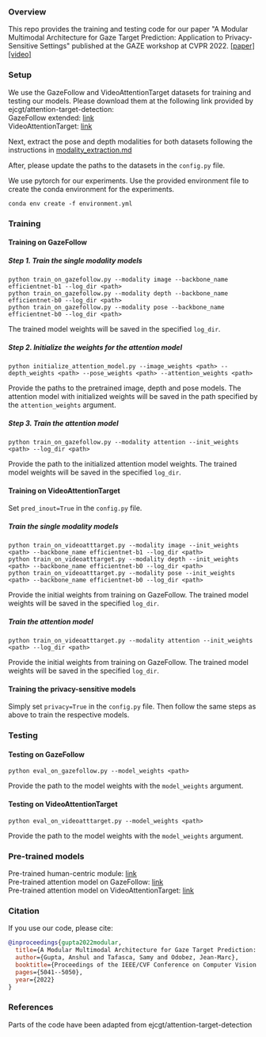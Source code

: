 ### Overview

This repo provides the training and testing code for our paper "A Modular Multimodal Architecture for Gaze Target Prediction: Application to Privacy-Sensitive Settings" published at the GAZE workshop at CVPR 2022.
[[paper]](https://openaccess.thecvf.com/content/CVPR2022W/GAZE/papers/Gupta_A_Modular_Multimodal_Architecture_for_Gaze_Target_Prediction_Application_to_CVPRW_2022_paper.pdf) [[video]](https://youtu.be/z-XSwLOpNzw)


### Setup

We use the GazeFollow and VideoAttentionTarget datasets for training and testing our models. Please download them at the following link provided by ejcgt/attention-target-detection: <br>
GazeFollow extended: [link](https://www.dropbox.com/s/3ejt9pm57ht2ed4/gazefollow_extended.zip?dl=0) <br>
VideoAttentionTarget: [link](https://www.dropbox.com/s/8ep3y1hd74wdjy5/videoattentiontarget.zip?dl=0)

Next, extract the pose and depth modalities for both datasets following the instructions in [modality_extraction.md](modality_extraction.md)

After, please update the paths to the datasets in the ```config.py``` file.

We use pytorch for our experiments. Use the provided environment file to create the conda environment for the experiments.
```
conda env create -f environment.yml
```


### Training

#### Training on GazeFollow
##### Step 1. Train the single modality models
```
python train_on_gazefollow.py --modality image --backbone_name efficientnet-b1 --log_dir <path>
python train_on_gazefollow.py --modality depth --backbone_name efficientnet-b0 --log_dir <path>
python train_on_gazefollow.py --modality pose --backbone_name efficientnet-b0 --log_dir <path>
```
The trained model weights will be saved in the specified ```log_dir```. 

##### Step 2. Initialize the weights for the attention model
```
python initialize_attention_model.py --image_weights <path> --depth_weights <path> --pose_weights <path> --attention_weights <path>
```
Provide the paths to the pretrained image, depth and pose models. The attention model with initialized weights will be saved in the path specified by the ```attention_weights``` argument.

##### Step 3. Train the attention model
```
python train_on_gazefollow.py --modality attention --init_weights <path> --log_dir <path>
```
Provide the path to the initialized attention model weights. The trained model weights will be saved in the specified ```log_dir```.


#### Training on VideoAttentionTarget

Set ```pred_inout=True``` in the ```config.py``` file.

##### Train the single modality models
```
python train_on_videoatttarget.py --modality image --init_weights <path> --backbone_name efficientnet-b1 --log_dir <path>
python train_on_videoatttarget.py --modality depth --init_weights <path> --backbone_name efficientnet-b0 --log_dir <path>
python train_on_videoatttarget.py --modality pose --init_weights <path> --backbone_name efficientnet-b0 --log_dir <path>
```
Provide the initial weights from training on GazeFollow. The trained model weights will be saved in the specified ```log_dir```.

##### Train the attention model
```
python train_on_videoatttarget.py --modality attention --init_weights <path> --log_dir <path>
```
Provide the initial weights from training on GazeFollow. The trained model weights will be saved in the specified ```log_dir```.


#### Training the privacy-sensitive models
Simply set ```privacy=True``` in the ```config.py``` file. Then follow the same steps as above to train the respective models.


### Testing

#### Testing on GazeFollow
```
python eval_on_gazefollow.py --model_weights <path> 
```
Provide the path to the model weights with the ```model_weights``` argument.

#### Testing on VideoAttentionTarget
```
python eval_on_videoatttarget.py --model_weights <path>
```
Provide the path to the model weights with the ```model_weights``` argument.


### Pre-trained models
Pre-trained human-centric module: [link](https://drive.switch.ch/index.php/s/5hDsBdP4OsLks5X) <br>
Pre-trained attention model on GazeFollow: [link](https://drive.switch.ch/index.php/s/fJVjWSJWQtoJeT3) <br>
Pre-trained attention model on VideoAttentionTarget: [link](https://drive.switch.ch/index.php/s/EjVQlvUDisvL1c4)


### Citation

If you use our code, please cite:
```bibtex
@inproceedings{gupta2022modular,
  title={A Modular Multimodal Architecture for Gaze Target Prediction: Application to Privacy-Sensitive Settings},
  author={Gupta, Anshul and Tafasca, Samy and Odobez, Jean-Marc},
  booktitle={Proceedings of the IEEE/CVF Conference on Computer Vision and Pattern Recognition Workshops (CVPRW)},
  pages={5041--5050},
  year={2022}
}
```

### References
Parts of the code have been adapted from ejcgt/attention-target-detection

